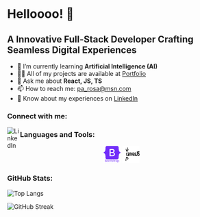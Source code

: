 # Helloooo! 👋

## A Innovative Full-Stack Developer Crafting Seamless Digital Experiences

- 🌱 I’m currently learning **Artificial Intelligence (AI)**
- 👨‍💻 All of my projects are available at [Portfolio](https://portfolio-pi-pearl-11.vercel.app/)
- 💬 Ask me about **React, JS, TS**
- 📫 How to reach me: [pa_rosa@msn.com](mailto:pa_rosa@msn.com)
- 📄 Know about my experiences on [LinkedIn](https://www.linkedin.com/in/paola-rosa-a2254b10a/)

### Connect with me:
[<img align="left" alt="LinkedIn" width="30px" src="https://raw.githubusercontent.com/rahuldkjain/github-profile-readme-generator/master/src/images/icons/Social/linked-in-alt.svg" />](https://linkedin.com/in/paolarosa)

### Languages and Tools:
<p align="center">
    <img src="https://raw.githubusercontent.com/devicons/devicon/master/icons/bootstrap/bootstrap-plain-wordmark.svg" alt="Bootstrap" width="40" height="40"/>
    <img src="https://raw.githubusercontent.com/Hardik0307/Hardik0307/master/assets/canvasjs-charts.svg" alt="CanvasJS" width="40" height="40"/>
    <!-- Add your other icons here -->
</p>

### GitHub Stats:
![Top Langs](https://github-readme-stats.vercel.app/api/top-langs/?username=paolarosa&layout=compact&theme=dark)

![GitHub Streak](https://github-readme-streak-stats.herokuapp.com/?user=paolarosa&theme=dark)
